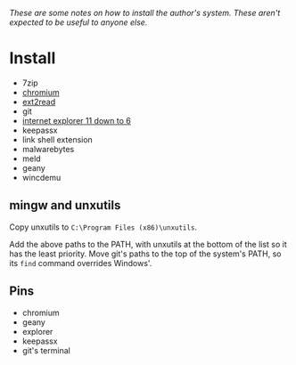 _These are some notes on how to install the author's system. These aren't expected to be useful to anyone else._


# Install

- 7zip
- [chromium](https://download-chromium.appspot.com/)
- [ext2read](https://sourceforge.net/projects/ext2read/)
- git
- [internet explorer 11 down to 6](https://www.windows10download.com/utilu-ie-collection/)
- keepassx
- link shell extension
- malwarebytes
- meld
- geany
- wincdemu


## mingw and unxutils

Copy unxutils to `C:\Program Files (x86)\unxutils`.

Add the above paths to the PATH, with unxutils at the bottom of the list so it has the least priority. Move git's paths to the top of the system's PATH, so its `find` command overrides Windows'.


## Pins

- chromium
- geany
- explorer
- keepassx
- git's terminal
